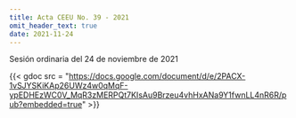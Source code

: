 ```yaml
---
title: Acta CEEU No. 39 - 2021
omit_header_text: true
date: 2021-11-24
---
```


Sesión ordinaria del 24 de noviembre de 2021

{{< gdoc src = "https://docs.google.com/document/d/e/2PACX-1vSJYSKiKAp26UWz4w0qMqF-ypEDHEzWC0V_MqR3zMERPQt7KIsAu9Brzeu4vhHxANa9Y1fwnLL4nR6R/pub?embedded=true" >}}

